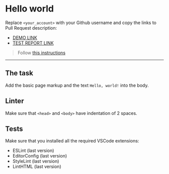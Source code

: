 # Hello world

Replace `<your_account>` with your Github username and copy the links to Pull Request description:
- [DEMO LINK](https://Dmytro-Bashlai.github.io/layout_hello-world/)
- [TEST REPORT LINK](https://Dmytro-Bashlai.github.io/layout_hello-world/report/html_report/)

> Follow [this instructions](https://mate-academy.github.io/layout_task-guideline/#how-to-solve-the-layout-tasks-on-github)
___

## The task

Add the basic page markup and the text `Hello, world!` into the body.

## Linter

Make sure that `<head>` and `<body>` have indentation of 2 spaces.

## Tests

Make sure that you installed all the required VSCode extensions:

- ESLint (last version)
- EditorConfig (last version)
- StyleLint (last version)
- LintHTML (last version)
